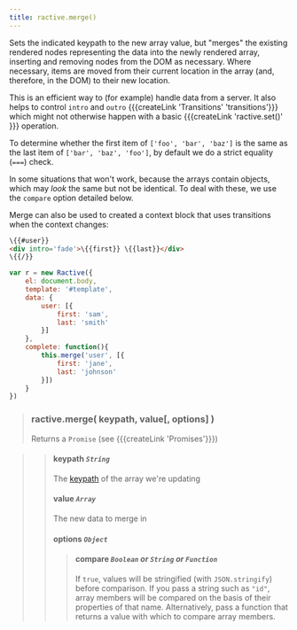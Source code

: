 ```yaml
---
title: ractive.merge()
---
```


Sets the indicated keypath to the new array value, but "merges" the existing rendered nodes
representing the data into the newly rendered array, inserting and removing nodes from the DOM as necessary.
Where necessary, items are moved from their current location in the array (and, therefore, in the DOM)
to their new location.

This is an efficient way to (for example) handle data from a server. It also helps to control `intro` and `outro`
{{{createLink 'Transitions' 'transitions'}}} which might not otherwise happen with a basic
{{{createLink 'ractive.set()' }}} operation.

To determine whether the first item of `['foo', 'bar', 'baz']` is
the same as the last item of `['bar', 'baz', 'foo']`, by default we do a strict equality (`===`) check.

In some situations that won't work, because the arrays contain objects, which may *look* the same
but not be identical. To deal with these, we use the `compare` option detailed below.

Merge can also be used to created a context block that uses transitions when the context changes:

```html
\{{#user}}
<div intro='fade'>\{{first}} \{{last}}</div>
\{{/}}
```

```js
var r = new Ractive({
    el: document.body,
    template: '#template',
    data: {
        user: [{
            first: 'sam',
            last: 'smith'
        }]
    },
    complete: function(){
        this.merge('user', [{
            first: 'jane',
            last: 'johnson'
        }])
    }
})

```

> ### ractive.merge( keypath, value[, options] )
> Returns a `Promise` (see {{{createLink 'Promises'}}})

> > #### **keypath** *`String`*
> > The [keypath](keypaths) of the array we're updating
> > #### **value** *`Array`*
> > The new data to merge in
> > #### options *`Object`*
> > > #### compare *`Boolean` or `String` or `Function`*
> > > If `true`, values will be stringified (with `JSON.stringify`) before comparison. If you pass a string such as `"id"`, array members will be compared on the basis of their properties of that name. Alternatively, pass a function that returns a value with which to compare array members.
